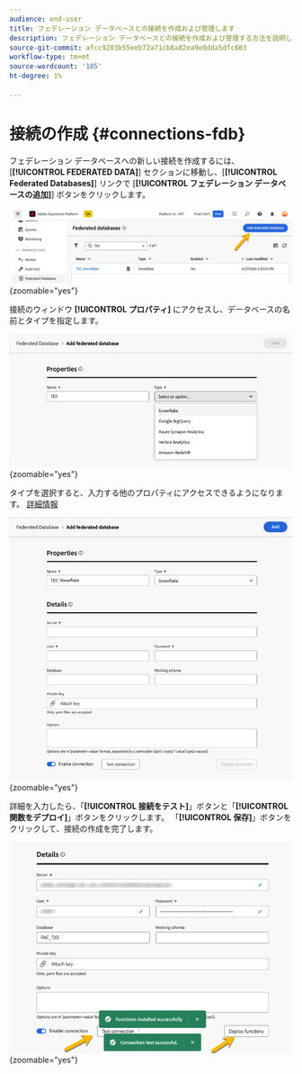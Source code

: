 ```yaml
---
audience: end-user
title: フェデレーション データベースとの接続を作成および管理します
description: フェデレーション データベースとの接続を作成および管理する方法を説明します
source-git-commit: afcc9203b55eeb72a71cb8a82ea9e0dda5dfc683
workflow-type: tm+mt
source-wordcount: '105'
ht-degree: 1%

---
```


# 接続の作成 {#connections-fdb}

フェデレーション データベースへの新しい接続を作成するには、[**[!UICONTROL FEDERATED DATA]**] セクションに移動し、[**[!UICONTROL Federated Databases]**] リンクで [**[!UICONTROL フェデレーション データベースの追加]**] ボタンをクリックします。

![](assets/connections_list.png){zoomable="yes"}

接続のウィンドウ **[!UICONTROL プロパティ]** にアクセスし、データベースの名前とタイプを指定します。

![](assets/connections_name.png){zoomable="yes"}

タイプを選択すると、入力する他のプロパティにアクセスできるようになります。 [詳細情報](federated-db.md)

![](assets/connections_details.png){zoomable="yes"}

詳細を入力したら、「**[!UICONTROL 接続をテスト]**」ボタンと「**[!UICONTROL 関数をデプロイ]**」ボタンをクリックします。
「**[!UICONTROL 保存]**」ボタンをクリックして、接続の作成を完了します。

![](assets/connections_testdeploy.png){zoomable="yes"}
